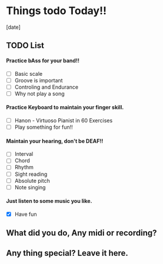 # Things todo Today!!
[date]

## TODO List
#### Practice bAss for your band!!
- [ ] Basic scale
- [ ]  Groove is important
- [ ] Controling and Endurance
- [ ] Why not play a song  

#### Practice Keyboard to maintain your finger skill.
- [ ] Hanon - Virtuoso Pianist in 60 Exercises
- [ ] Play something for fun!!  

#### Maintain your hearing, don't be DEAF!!
- [ ] Interval
- [ ] Chord
- [ ] Rhythm
- [ ] Sight reading
- [ ] Absolute pitch
- [ ] Note singing  

#### Just listen to some music you like.
- [x] Have fun  

## What did you do, Any midi or recording?

## Any thing special? Leave it here.

